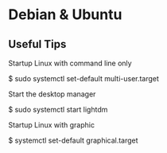# Debian & Ubuntu
## Useful Tips
Startup Linux with command line only

   $ sudo systemctl set-default multi-user.target

Start the desktop manager

   $ sudo systemctl start lightdm

Startup Linux with graphic 

   $ systemctl set-default graphical.target

